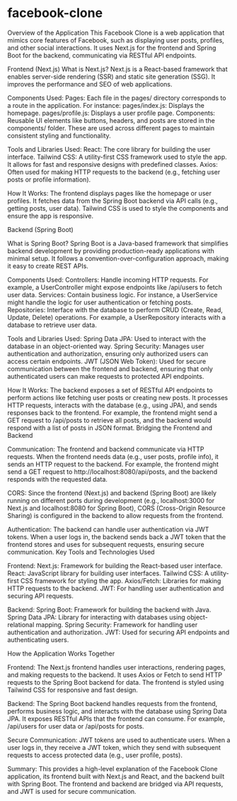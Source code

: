 # facebook-clone

Overview of the Application
This Facebook Clone is a web application that mimics core features of Facebook, such as displaying user posts, profiles, and other social interactions. It uses Next.js for the frontend and Spring Boot for the backend, communicating via RESTful API endpoints.

Frontend (Next.js)
What is Next.js?
Next.js is a React-based framework that enables server-side rendering (SSR) and static site generation (SSG). It improves the performance and SEO of web applications.

Components Used:
Pages: Each file in the pages/ directory corresponds to a route in the application. For instance:
pages/index.js: Displays the homepage.
pages/profile.js: Displays a user profile page.
Components: Reusable UI elements like buttons, headers, and posts are stored in the components/ folder. These are used across different pages to maintain consistent styling and functionality.

Tools and Libraries Used:
React: The core library for building the user interface.
Tailwind CSS: A utility-first CSS framework used to style the app. It allows for fast and responsive designs with predefined classes.
Axios: Often used for making HTTP requests to the backend (e.g., fetching user posts or profile information).

How It Works:
The frontend displays pages like the homepage or user profiles.
It fetches data from the Spring Boot backend via API calls (e.g., getting posts, user data).
Tailwind CSS is used to style the components and ensure the app is responsive.

Backend (Spring Boot)

What is Spring Boot?
Spring Boot is a Java-based framework that simplifies backend development by providing production-ready applications with minimal setup. It follows a convention-over-configuration approach, making it easy to create REST APIs.

Components Used:
Controllers: Handle incoming HTTP requests. For example, a UserController might expose endpoints like /api/users to fetch user data.
Services: Contain business logic. For instance, a UserService might handle the logic for user authentication or fetching posts.
Repositories: Interface with the database to perform CRUD (Create, Read, Update, Delete) operations. For example, a UserRepository interacts with a database to retrieve user data.

Tools and Libraries Used:
Spring Data JPA: Used to interact with the database in an object-oriented way.
Spring Security: Manages user authentication and authorization, ensuring only authorized users can access certain endpoints.
JWT (JSON Web Token): Used for secure communication between the frontend and backend, ensuring that only authenticated users can make requests to protected API endpoints.

How It Works:
The backend exposes a set of RESTful API endpoints to perform actions like fetching user posts or creating new posts.
It processes HTTP requests, interacts with the database (e.g., using JPA), and sends responses back to the frontend.
For example, the frontend might send a GET request to /api/posts to retrieve all posts, and the backend would respond with a list of posts in JSON format.
Bridging the Frontend and Backend

Communication:
The frontend and backend communicate via HTTP requests. When the frontend needs data (e.g., user posts, profile info), it sends an HTTP request to the backend.
For example, the frontend might send a GET request to http://localhost:8080/api/posts, and the backend responds with the requested data.

CORS:
Since the frontend (Next.js) and backend (Spring Boot) are likely running on different ports during development (e.g., localhost:3000 for Next.js and localhost:8080 for Spring Boot), CORS (Cross-Origin Resource Sharing) is configured in the backend to allow requests from the frontend.

Authentication:
The backend can handle user authentication via JWT tokens. When a user logs in, the backend sends back a JWT token that the frontend stores and uses for subsequent requests, ensuring secure communication.
Key Tools and Technologies Used

Frontend:
Next.js: Framework for building the React-based user interface.
React: JavaScript library for building user interfaces.
Tailwind CSS: A utility-first CSS framework for styling the app.
Axios/Fetch: Libraries for making HTTP requests to the backend.
JWT: For handling user authentication and securing API requests.

Backend:
Spring Boot: Framework for building the backend with Java.
Spring Data JPA: Library for interacting with databases using object-relational mapping.
Spring Security: Framework for handling user authentication and authorization.
JWT: Used for securing API endpoints and authenticating users.

How the Application Works Together

Frontend:
The Next.js frontend handles user interactions, rendering pages, and making requests to the backend.
It uses Axios or Fetch to send HTTP requests to the Spring Boot backend for data.
The frontend is styled using Tailwind CSS for responsive and fast design.

Backend:
The Spring Boot backend handles requests from the frontend, performs business logic, and interacts with the database using Spring Data JPA.
It exposes RESTful APIs that the frontend can consume. For example, /api/users for user data or /api/posts for posts.

Secure Communication:
JWT tokens are used to authenticate users. When a user logs in, they receive a JWT token, which they send with subsequent requests to access protected data (e.g., user profile, posts).

Summary:
This provides a high-level explanation of the Facebook Clone application, its frontend built with Next.js and React, and the backend built with Spring Boot. The frontend and backend are bridged via API requests, and JWT is used for secure communication.
